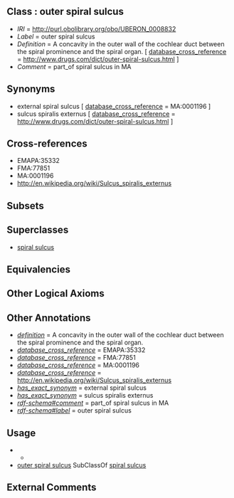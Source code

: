 
## Class : outer spiral sulcus

 * *IRI* = http://purl.obolibrary.org/obo/UBERON_0008832
 * *Label* = outer spiral sulcus
 * *Definition* = A concavity in the outer wall of the cochlear duct between the spiral prominence and the spiral organ. [ [database_cross_reference](../../ef/oboInOwl#hasDbXref.md) = http://www.drugs.com/dict/outer-spiral-sulcus.html ]
 * *Comment* = part_of spiral sulcus in MA

## Synonyms

 * external spiral sulcus [ [database_cross_reference](../../ef/oboInOwl#hasDbXref.md) = MA:0001196 ]
 * sulcus spiralis externus [ [database_cross_reference](../../ef/oboInOwl#hasDbXref.md) = http://www.drugs.com/dict/outer-spiral-sulcus.html ]

## Cross-references

 * EMAPA:35332
 * FMA:77851
 * MA:0001196
 * http://en.wikipedia.org/wiki/Sulcus_spiralis_externus

## Subsets


## Superclasses

 * [spiral sulcus](../../UBERON/77/UBERON_0002277.md)

## Equivalencies


## Other Logical Axioms


## Other Annotations

 * *[definition](../../IAO/15/IAO_0000115.md)* = A concavity in the outer wall of the cochlear duct between the spiral prominence and the spiral organ.
 * *[database_cross_reference](../../ef/oboInOwl#hasDbXref.md)* = EMAPA:35332
 * *[database_cross_reference](../../ef/oboInOwl#hasDbXref.md)* = FMA:77851
 * *[database_cross_reference](../../ef/oboInOwl#hasDbXref.md)* = MA:0001196
 * *[database_cross_reference](../../ef/oboInOwl#hasDbXref.md)* = http://en.wikipedia.org/wiki/Sulcus_spiralis_externus
 * *[has_exact_synonym](../../ym/oboInOwl#hasExactSynonym.md)* = external spiral sulcus
 * *[has_exact_synonym](../../ym/oboInOwl#hasExactSynonym.md)* = sulcus spiralis externus
 * *[rdf-schema#comment](../../nt/rdf-schema#comment.md)* = part_of spiral sulcus in MA
 * *[rdf-schema#label](../../el/rdf-schema#label.md)* = outer spiral sulcus

## Usage

 * -
 * [outer spiral sulcus](../../UBERON/32/UBERON_0008832.md) SubClassOf [spiral sulcus](../../UBERON/77/UBERON_0002277.md)

## External Comments

